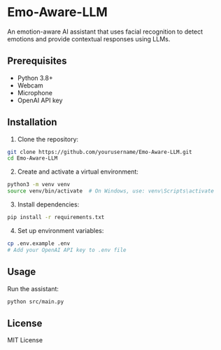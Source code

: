 # Emo-Aware-LLM

An emotion-aware AI assistant that uses facial recognition to detect emotions and provide contextual responses using LLMs.

## Prerequisites

- Python 3.8+
- Webcam
- Microphone
- OpenAI API key

## Installation

1. Clone the repository:
```bash
git clone https://github.com/yourusername/Emo-Aware-LLM.git
cd Emo-Aware-LLM
```

2. Create and activate a virtual environment:
```bash
python3 -m venv venv
source venv/bin/activate  # On Windows, use: venv\Scripts\activate
```

3. Install dependencies:
```bash
pip install -r requirements.txt
```

4. Set up environment variables:
```bash
cp .env.example .env
# Add your OpenAI API key to .env file
```

## Usage

Run the assistant:
```bash
python src/main.py
```

## License

MIT License